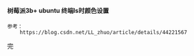 



#### 树莓派3b+ ubuntu 终端ls时颜色设置
    参考：
        https://blog.csdn.net/LL_zhuo/article/details/44221567








~~完~~
